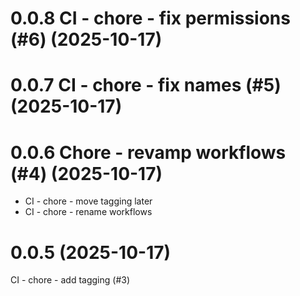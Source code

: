 # 0.0.8 CI - chore - fix permissions (#6) (2025-10-17)

# 0.0.7 CI - chore - fix names (#5) (2025-10-17)

# 0.0.6 Chore - revamp workflows (#4) (2025-10-17)
* CI - chore - move tagging later
* CI - chore - rename workflows

# 0.0.5 (2025-10-17)
CI - chore - add tagging (#3)
